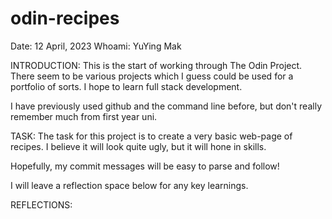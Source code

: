 # odin-recipes
Date:       12 April, 2023
Whoami:     YuYing Mak

INTRODUCTION:
This is the start of working through The Odin Project.  There seem to be various projects which I guess could be used for a portfolio of sorts.  I hope to learn full stack development.

I have previously used github and the command line before, but don't really remember much from first year uni.


TASK:
The task for this project is to create a very basic web-page of recipes.  I believe it will look quite ugly, but it will hone in skills.

Hopefully, my commit messages will be easy to parse and follow!

I will leave a reflection space below for any key learnings.


REFLECTIONS:
